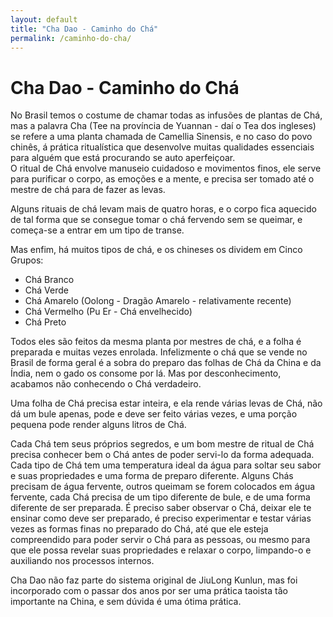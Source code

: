 ```yaml
---
layout: default
title: "Cha Dao - Caminho do Chá"
permalink: /caminho-do-cha/
---
```


# Cha Dao -  Caminho do Chá
 
No Brasil temos o costume de chamar todas as infusões de plantas de Chá, mas a palavra Cha (Tee na província de Yuannan - daí o Tea dos ingleses) se refere a uma planta chamada de Camellia Sinensis, e no caso do povo chinês, á prática ritualística que desenvolve muitas qualidades essenciais para alguém que está procurando se auto aperfeiçoar.  
O ritual de Chá envolve manuseio cuidadoso e movimentos finos, ele serve para purificar o corpo, as emoções e a mente, e precisa ser tomado até o mestre de chá para de fazer as levas.  

 
Alguns rituais de chá levam mais de quatro horas, e o corpo fica aquecido de tal forma que se consegue tomar o chá fervendo sem se queimar, e começa-se a entrar em um tipo de transe.  

 
Mas enfim, há muitos tipos de chá, e os chineses os dividem em Cinco Grupos:  

 
- Chá Branco
- Chá Verde
- Chá Amarelo (Oolong - Dragão Amarelo - relativamente recente)
- Chá Vermelho (Pu Er - Chá envelhecido)
- Chá Preto  

 
Todos eles são feitos da mesma planta por mestres de chá, e a folha é preparada e muitas vezes enrolada. Infelizmente o chá que se vende no Brasil de forma geral é a sobra do preparo das folhas de Chá da China e da Índia, nem o gado os consome por lá. Mas por desconhecimento, acabamos não conhecendo o Chá verdadeiro.  

 
Uma folha de Chá precisa estar inteira, e ela rende várias levas de Chá, não dá um bule apenas, pode e deve ser feito várias vezes, e uma porção pequena pode render alguns litros de Chá.  

 
Cada Chá tem seus próprios segredos, e um bom mestre de ritual de Chá precisa conhecer bem o Chá antes de poder servi-lo da forma adequada. Cada tipo de Chá tem uma temperatura ideal da água para soltar seu sabor e suas propriedades e uma forma de preparo diferente. Alguns Chás precisam de água fervente, outros queimam se forem colocados em água fervente, cada Chá precisa de um tipo diferente de bule, e de uma forma diferente de ser preparada. É preciso saber observar o Chá, deixar ele te ensinar como deve ser preparado, é preciso experimentar e testar várias vezes as formas finas no preparado do Chá, até que ele esteja compreendido para poder servir o Chá para as pessoas, ou mesmo para que ele possa revelar suas propriedades e relaxar o corpo, limpando-o e auxiliando nos processos internos.  

 
Cha Dao não faz parte do sistema original de JiuLong Kunlun, mas foi incorporado com o passar dos anos por ser uma prática taoista tão importante na China, e sem dúvida é uma ótima prática. 